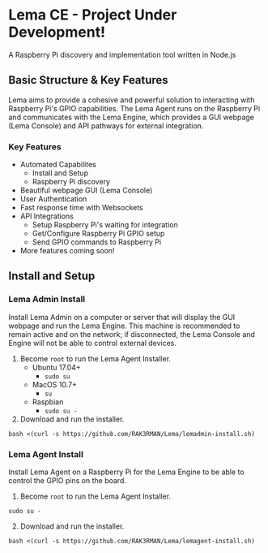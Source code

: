 # Lema CE - Project Under Development!
A Raspberry Pi discovery and implementation tool written in Node.js

## Basic Structure & Key Features
Lema aims to provide a cohesive and powerful solution to interacting with Raspberry Pi's GPIO capabilities. The Lema Agent runs on the Raspberry Pi and communicates with the Lema Engine, which provides a GUI webpage (Lema Console) and API pathways for external integration.

### Key Features
- Automated Capabilites
	- Install and Setup
	- Raspberry Pi discovery
- Beautiful webpage GUI (Lema Console)
- User Authentication
- Fast response time with Websockets
- API Integrations
	- Setup Raspberry Pi's waiting for integration
	- Get/Configure Raspberry Pi GPIO setup
	- Send GPIO commands to Raspberry Pi
- More features coming soon!

## Install and Setup
### Lema Admin Install
Install Lema Admin on a computer or server that will display the GUI webpage and run the Lema Engine. This machine is recommended to remain active and on the network; if disconnected, the Lema Console and Engine will not be able to control external devices.
1. Become `root` to run the Lema Agent Installer.
    - Ubuntu 17.04+
        - `sudo su`
    - MacOS 10.7+
        - `su`
    - Raspbian
        - `sudo su -`
2. Download and run the installer.
```
bash <(curl -s https://github.com/RAK3RMAN/Lema/lemadmin-install.sh)
```

### Lema Agent Install
Install Lema Agent on a Raspberry Pi for the Lema Engine to be able to control the GPIO pins on the board. 
1. Become `root` to run the Lema Agent Installer.
```
sudo su -
```
2. Download and run the installer.
```
bash <(curl -s https://github.com/RAK3RMAN/Lema/lemagent-install.sh)
```
